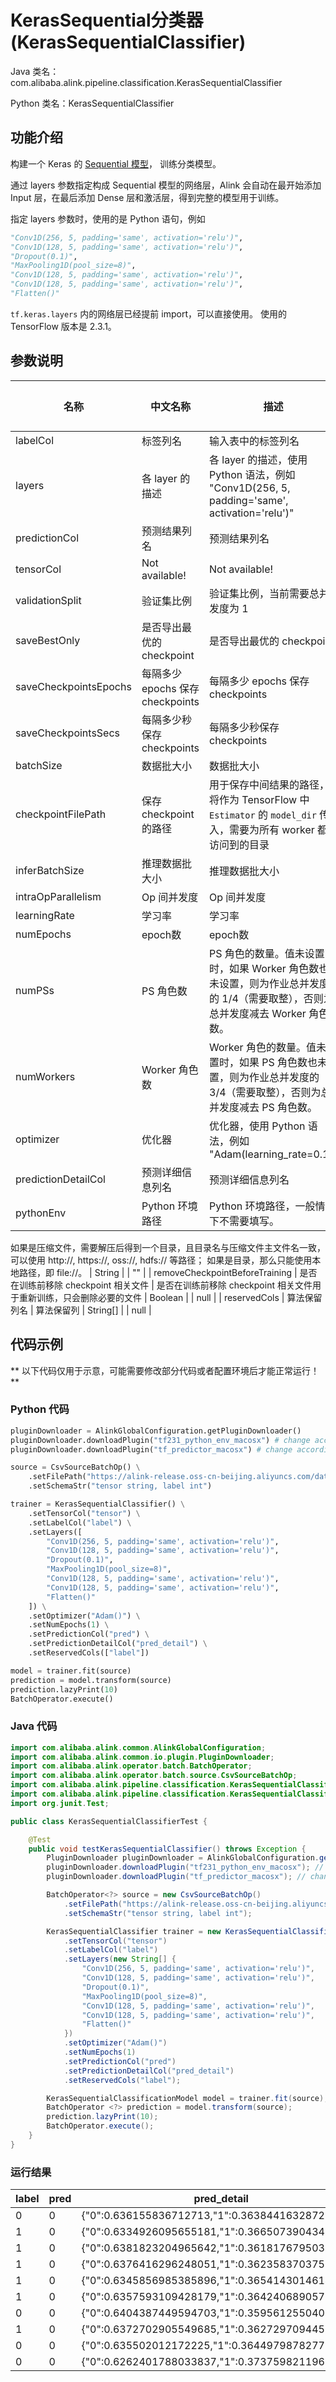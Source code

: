 # KerasSequential分类器 (KerasSequentialClassifier)
Java 类名：com.alibaba.alink.pipeline.classification.KerasSequentialClassifier

Python 类名：KerasSequentialClassifier


## 功能介绍

构建一个 Keras 的 [Sequential 模型](https://www.tensorflow.org/versions/r2.3/api_docs/python/tf/keras/Sequential )，
训练分类模型。

通过 layers 参数指定构成 Sequential 模型的网络层，Alink 会自动在最开始添加 Input 层，在最后添加 Dense 层和激活层，得到完整的模型用于训练。

指定 layers 参数时，使用的是 Python 语句，例如
```python
"Conv1D(256, 5, padding='same', activation='relu')",
"Conv1D(128, 5, padding='same', activation='relu')",
"Dropout(0.1)",
"MaxPooling1D(pool_size=8)",
"Conv1D(128, 5, padding='same', activation='relu')",
"Conv1D(128, 5, padding='same', activation='relu')",
"Flatten()"
```
```tf.keras.layers``` 内的网络层已经提前 import，可以直接使用。
使用的 TensorFlow 版本是 2.3.1。

## 参数说明

| 名称 | 中文名称 | 描述 | 类型 | 是否必须？ | 默认值 |
| --- | --- | --- | --- | --- | --- |
| labelCol | 标签列名 | 输入表中的标签列名 | String | ✓ |  |
| layers | 各 layer 的描述 | 各 layer 的描述，使用 Python 语法，例如 "Conv1D(256, 5, padding='same', activation='relu')" | String[] | ✓ |  |
| predictionCol | 预测结果列名 | 预测结果列名 | String | ✓ |  |
| tensorCol | Not available! | Not available! | String | ✓ |  |
| validationSplit | 验证集比例 | 验证集比例，当前需要总并发度为 1 | Double |  | 0.0 |
| saveBestOnly | 是否导出最优的 checkpoint | 是否导出最优的 checkpoint | Boolean |  | false |
| saveCheckpointsEpochs | 每隔多少 epochs 保存 checkpoints | 每隔多少 epochs 保存 checkpoints | Double |  | 1.0 |
| saveCheckpointsSecs | 每隔多少秒保存 checkpoints | 每隔多少秒保存 checkpoints | Double |  |  |
| batchSize | 数据批大小 | 数据批大小 | Integer |  | 128 |
| checkpointFilePath | 保存 checkpoint 的路径 | 用于保存中间结果的路径，将作为 TensorFlow 中 `Estimator` 的 `model_dir` 传入，需要为所有 worker 都能访问到的目录 | String |  | null |
| inferBatchSize | 推理数据批大小 | 推理数据批大小 | Integer |  | 256 |
| intraOpParallelism | Op 间并发度 | Op 间并发度 | Integer |  | 4 |
| learningRate | 学习率 | 学习率 | Double |  | 0.001 |
| numEpochs | epoch数 | epoch数 | Integer |  | 10 |
| numPSs | PS 角色数 | PS 角色的数量。值未设置时，如果 Worker 角色数也未设置，则为作业总并发度的 1/4（需要取整），否则为总并发度减去 Worker 角色数。 | Integer |  | null |
| numWorkers | Worker 角色数 | Worker 角色的数量。值未设置时，如果 PS 角色数也未设置，则为作业总并发度的 3/4（需要取整），否则为总并发度减去 PS 角色数。 | Integer |  | null |
| optimizer | 优化器 | 优化器，使用 Python 语法，例如 "Adam(learning_rate=0.1)" | String |  | "Adam()" |
| predictionDetailCol | 预测详细信息列名 | 预测详细信息列名 | String |  |  |
| pythonEnv | Python 环境路径 | Python 环境路径，一般情况下不需要填写。
 如果是压缩文件，需要解压后得到一个目录，且目录名与压缩文件主文件名一致，可以使用 http://, https://, oss://, hdfs:// 等路径；
 如果是目录，那么只能使用本地路径，即 file://。 | String |  | "" |
| removeCheckpointBeforeTraining | 是否在训练前移除 checkpoint 相关文件 | 是否在训练前移除 checkpoint 相关文件用于重新训练，只会删除必要的文件 | Boolean |  | null |
| reservedCols | 算法保留列名 | 算法保留列 | String[] |  | null |


## 代码示例

** 以下代码仅用于示意，可能需要修改部分代码或者配置环境后才能正常运行！**

### Python 代码
```python
pluginDownloader = AlinkGlobalConfiguration.getPluginDownloader()
pluginDownloader.downloadPlugin("tf231_python_env_macosx") # change according to system type
pluginDownloader.downloadPlugin("tf_predictor_macosx") # change according to system type

source = CsvSourceBatchOp() \
    .setFilePath("https://alink-release.oss-cn-beijing.aliyuncs.com/data-files/random_tensor.csv") \
    .setSchemaStr("tensor string, label int")

trainer = KerasSequentialClassifier() \
    .setTensorCol("tensor") \
    .setLabelCol("label") \
    .setLayers([
        "Conv1D(256, 5, padding='same', activation='relu')",
        "Conv1D(128, 5, padding='same', activation='relu')",
        "Dropout(0.1)",
        "MaxPooling1D(pool_size=8)",
        "Conv1D(128, 5, padding='same', activation='relu')",
        "Conv1D(128, 5, padding='same', activation='relu')",
        "Flatten()"
    ]) \
    .setOptimizer("Adam()") \
    .setNumEpochs(1) \
    .setPredictionCol("pred") \
    .setPredictionDetailCol("pred_detail") \
    .setReservedCols(["label"])

model = trainer.fit(source)
prediction = model.transform(source)
prediction.lazyPrint(10)
BatchOperator.execute()
```

### Java 代码
```java
import com.alibaba.alink.common.AlinkGlobalConfiguration;
import com.alibaba.alink.common.io.plugin.PluginDownloader;
import com.alibaba.alink.operator.batch.BatchOperator;
import com.alibaba.alink.operator.batch.source.CsvSourceBatchOp;
import com.alibaba.alink.pipeline.classification.KerasSequentialClassificationModel;
import com.alibaba.alink.pipeline.classification.KerasSequentialClassifier;
import org.junit.Test;

public class KerasSequentialClassifierTest {

	@Test
	public void testKerasSequentialClassifier() throws Exception {
		PluginDownloader pluginDownloader = AlinkGlobalConfiguration.getPluginDownloader();
		pluginDownloader.downloadPlugin("tf231_python_env_macosx"); // change according to system type
		pluginDownloader.downloadPlugin("tf_predictor_macosx"); // change according to system type

		BatchOperator<?> source = new CsvSourceBatchOp()
			.setFilePath("https://alink-release.oss-cn-beijing.aliyuncs.com/data-files/random_tensor.csv")
			.setSchemaStr("tensor string, label int");

		KerasSequentialClassifier trainer = new KerasSequentialClassifier()
			.setTensorCol("tensor")
			.setLabelCol("label")
			.setLayers(new String[] {
				"Conv1D(256, 5, padding='same', activation='relu')",
				"Conv1D(128, 5, padding='same', activation='relu')",
				"Dropout(0.1)",
				"MaxPooling1D(pool_size=8)",
				"Conv1D(128, 5, padding='same', activation='relu')",
				"Conv1D(128, 5, padding='same', activation='relu')",
				"Flatten()"
			})
			.setOptimizer("Adam()")
			.setNumEpochs(1)
			.setPredictionCol("pred")
			.setPredictionDetailCol("pred_detail")
			.setReservedCols("label");

		KerasSequentialClassificationModel model = trainer.fit(source);
		BatchOperator <?> prediction = model.transform(source);
		prediction.lazyPrint(10);
		BatchOperator.execute();
	}
}
```

### 运行结果

label|pred|pred_detail
-----|----|-----------
0|0|{"0":0.636155836712713,"1":0.36384416328728697}
1|0|{"0":0.6334926095655181,"1":0.3665073904344819}
1|0|{"0":0.6381823204965642,"1":0.3618176795034358}
1|0|{"0":0.6376416296248051,"1":0.362358370375195}
1|0|{"0":0.6345856985385896,"1":0.36541430146141035}
1|0|{"0":0.6357593109428179,"1":0.364240689057182}
0|0|{"0":0.6404387449594703,"1":0.3595612550405296}
1|0|{"0":0.6372702905549685,"1":0.36272970944503136}
0|0|{"0":0.635502012172225,"1":0.36449798782777487}
0|0|{"0":0.6262401788033837,"1":0.37375982119661644}
